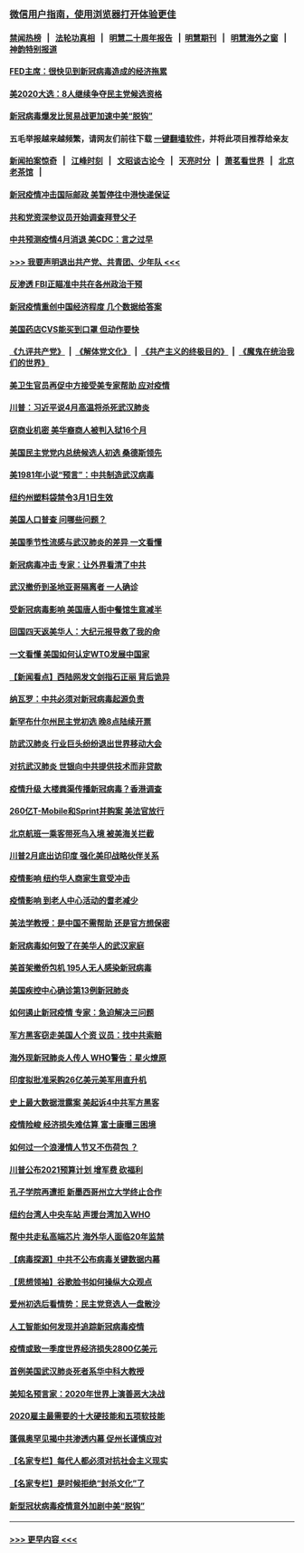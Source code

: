 ### [微信用户指南，使用浏览器打开体验更佳](https://github.com/gfw-breaker/banned-news1/blob/master/indexes/wechat-guide.md?t=0)
#### [禁闻热榜](热点新闻.md?t=0)  &nbsp;&nbsp;|&nbsp;&nbsp; [法轮功真相](https://github.com/gfw-breaker/truth/blob/master/README.md?t=0) &nbsp;&nbsp;|&nbsp;&nbsp; [明慧二十周年报告](https://github.com/gfw-breaker/mh-reports/blob/master/README.md?t=0) &nbsp;&nbsp;|&nbsp;&nbsp;[明慧期刊](https://github.com/gfw-breaker/mh-qikan) &nbsp;&nbsp;|&nbsp;&nbsp; [明慧海外之窗](https://github.com/gfw-breaker/mh-news/blob/master/README.md?t=0) &nbsp;&nbsp;|&nbsp;&nbsp; [神韵特别报道](https://github.com/gfw-breaker/mh-news/blob/master/shenyun.md?t=0)
#### [FED主席：很快见到新冠病毒造成的经济拖累](../pages/nsc412/n11864507.md?t=02130655) 
#### [美2020大选：8人继续争夺民主党候选资格](../pages/nsc412/n11864327.md?t=02130655) 
#### [新冠病毒爆发比贸易战更加速中美“脱钩”](../pages/nsc412/n11864470.md?t=02130655) 
#### 五毛举报越来越频繁，请网友们前往下载 [一键翻墙软件](https://github.com/gfw-breaker/ssr-accounts)，并将此项目推荐给亲友
#### [新闻拍案惊奇](https://github.com/gfw-breaker/banned-news1/blob/master/pages/link4.md) &nbsp;&nbsp;|&nbsp;&nbsp; [江峰时刻](https://github.com/gfw-breaker/banned-news1/blob/master/pages/link4.md) &nbsp;&nbsp;|&nbsp;&nbsp; [文昭谈古论今](https://github.com/gfw-breaker/banned-news1/blob/master/pages/link4.md) &nbsp;&nbsp;|&nbsp;&nbsp; [天亮时分](https://github.com/gfw-breaker/banned-news1/blob/master/pages/link4.md) &nbsp;&nbsp;|&nbsp;&nbsp; [萧茗看世界](https://github.com/gfw-breaker/banned-news1/blob/master/pages/link4.md) &nbsp;&nbsp;|&nbsp;&nbsp; [北京老茶馆](https://github.com/gfw-breaker/banned-news1/blob/master/pages/link4.md) &nbsp;&nbsp;|&nbsp;&nbsp; 
#### [新冠疫情冲击国际邮政 美暂停往中港快递保证](../pages/nsc412/n11864207.md?t=02130655) 
#### [共和党资深参议员开始调查拜登父子](../pages/nsc412/n11863984.md?t=02130655) 
#### [中共预测疫情4月消退 美CDC：言之过早](../pages/nsc412/n11864310.md?t=02130655) 
#### [>>> 我要声明退出共产党、共青团、少年队 <<<](https://github.com/begood0513/goodnews/blob/master/quit/letter.md) 
#### [反渗透 FBI正瞄准中共在各州政治干预](../pages/nsc412/n11864300.md?t=02130655) 
#### [新冠疫情重创中国经济程度 几个数据给答案](../pages/nsc412/n11864203.md?t=02130655) 
#### [美国药店CVS能买到口罩 但动作要快](../pages/nsc412/n11862438.md?t=02130655) 
#### [《九评共产党》](https://github.com/begood0513/9ping.md/blob/master/README.md) &nbsp;|&nbsp; [《解体党文化》](../../../../jtdwh.md/blob/master/README.md)  &nbsp;|&nbsp; [《共产主义的终极目的》](../../../../gczydzjmd.md/blob/master/README.md) &nbsp;|&nbsp; [《魔鬼在统治我们的世界》](../../../../mgztzwmdsj.md/blob/master/README.md) 
#### [美卫生官员再促中方接受美专家帮助 应对疫情](../pages/nsc412/n11864043.md?t=02130655) 
#### [川普：习近平说4月高温将杀死武汉肺炎](../pages/nsc412/n11860814.md?t=02130655) 
#### [窃商业机密 美华裔商人被判入狱16个月](../pages/nsc412/n11863911.md?t=02130655) 
#### [美国民主党党内总统候选人初选 桑德斯领先](../pages/nsc412/n11863475.md?t=02130655) 
#### [美1981年小说“预言”：中共制造武汉病毒](../pages/nsc412/n11863306.md?t=02130655) 
#### [纽约州塑料袋禁令3月1日生效](../pages/nsc412/n11862832.md?t=02130655) 
#### [美国人口普查  问哪些问题？](../pages/nsc412/n11862808.md?t=02130655) 
#### [美国季节性流感与武汉肺炎的差异 一文看懂](../pages/nsc412/n11862428.md?t=02130655) 
#### [新冠病毒冲击 专家：让外界看清了中共](../pages/nsc412/n11862280.md?t=02130655) 
#### [武汉撤侨到圣地亚哥隔离者 一人确诊](../pages/nsc412/n11862460.md?t=02130655) 
#### [受新冠病毒影响 美国唐人街中餐馆生意减半](../pages/nsc412/n11861940.md?t=02130655) 
#### [回国四天返美华人：大纪元报导救了我的命](../pages/nsc412/n11862181.md?t=02130655) 
#### [一文看懂 美国如何认定WTO发展中国家](../pages/nsc412/n11862051.md?t=02130655) 
#### [【新闻看点】西陆网发文剑指石正丽 背后诡异](../pages/nsc412/n11861792.md?t=02130655) 
#### [纳瓦罗：中共必须对新冠病毒起源负责](../pages/nsc412/n11861810.md?t=02130655) 
#### [新罕布什尔州民主党初选 晚8点陆续开票](../pages/nsc412/n11861872.md?t=02130655) 
#### [防武汉肺炎 行业巨头纷纷退出世界移动大会](../pages/nsc412/n11861795.md?t=02130655) 
#### [对抗武汉肺炎 世银向中共提供技术而非贷款](../pages/nsc412/n11861652.md?t=02130655) 
#### [疫情升级 大楼粪渠传播新冠病毒？香港调查](../pages/nsc412/n11861556.md?t=02130655) 
#### [260亿T-Mobile和Sprint并购案 美法官放行](../pages/nsc412/n11861511.md?t=02130655) 
#### [北京航班一乘客带死鸟入境 被美海关拦截](../pages/nsc412/n11861317.md?t=02130655) 
#### [川普2月底出访印度 强化美印战略伙伴关系](../pages/nsc412/n11860557.md?t=02130655) 
#### [疫情影响  纽约华人商家生意受冲击](../pages/nsc412/n11860284.md?t=02130655) 
#### [疫情影响  到老人中心活动的耆老减少](../pages/nsc412/n11860199.md?t=02130655) 
#### [美法学教授：是中国不需帮助 还是官方想保密](../pages/nsc412/n11859492.md?t=02130655) 
#### [新冠病毒如何毁了在美华人的武汉家庭](../pages/nsc412/n11859524.md?t=02130655) 
#### [美首架撤侨包机 195人无人感染新冠病毒](../pages/nsc412/n11859908.md?t=02130655) 
#### [美国疾控中心确诊第13例新冠肺炎](../pages/nsc412/n11859966.md?t=02130655) 
#### [如何遏止新冠疫情 专家：急迫解决三问题](../pages/nsc412/n11859685.md?t=02130655) 
#### [军方黑客窃走美国人个资 议员：找中共索赔](../pages/nsc412/n11859371.md?t=02130655) 
#### [海外现新冠肺炎人传人 WHO警告：星火燎原](../pages/nsc412/n11859252.md?t=02130655) 
#### [印度拟批准采购26亿美元美军用直升机](../pages/nsc412/n11859143.md?t=02130655) 
#### [史上最大数据泄露案 美起诉4中共军方黑客](../pages/nsc412/n11859115.md?t=02130655) 
#### [疫情险峻 经济损失难估算 富士康曝三困境](../pages/nsc412/n11859120.md?t=02130655) 
#### [如何过一个浪漫情人节又不伤荷包 ？](../pages/nsc412/n11858969.md?t=02130655) 
#### [川普公布2021预算计划 增军费 砍福利](../pages/nsc412/n11859012.md?t=02130655) 
#### [孔子学院再遭拒 新墨西哥州立大学终止合作](../pages/nsc412/n11858661.md?t=02130655) 
#### [纽约台湾人中央车站  声援台湾加入WHO](../pages/nsc412/n11857757.md?t=02130655) 
#### [帮中共走私高端芯片 海外华人面临20年监禁](../pages/nsc412/n11855016.md?t=02130655) 
#### [【病毒探源】中共不公布病毒关键数据内幕](../pages/nsc412/n11856584.md?t=02130655) 
#### [【思想领袖】谷歌脸书如何操纵大众观点](../pages/nsc412/n11680874.md?t=02130655) 
#### [爱州初选后看情势：民主党竞选人一盘散沙](../pages/nsc412/n11856557.md?t=02130655) 
#### [人工智能如何发现并追踪新冠病毒疫情](../pages/nsc412/n11856398.md?t=02130655) 
#### [疫情或致一季度世界经济损失2800亿美元](../pages/nsc412/n11855639.md?t=02130655) 
#### [首例美国武汉肺炎死者系华中科大教授](../pages/nsc412/n11855500.md?t=02130655) 
#### [美知名预言家：2020年世界上演善恶大决战](../pages/nsc412/n11855418.md?t=02130655) 
#### [2020雇主最需要的十大硬技能和五项软技能](../pages/nsc412/n11850953.md?t=02130655) 
#### [蓬佩奥罕见揭中共渗透内幕 促州长谨慎应对](../pages/nsc412/n11854685.md?t=02130655) 
#### [【名家专栏】每代人都必须对抗社会主义现实](../pages/nsc412/n11831412.md?t=02130655) 
#### [【名家专栏】是时候拒绝“封杀文化”了](../pages/nsc412/n11814093.md?t=02130655) 
#### [新型冠状病毒疫情意外加剧中美“脱钩”](../pages/nsc412/n11854475.md?t=02130655) 

----
#### [ >>> 更早内容 <<< ](../indexes/nsc412-earlier.md)
